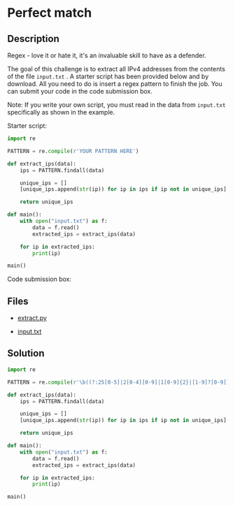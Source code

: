 # Perfect match

## Description

Regex - love it or hate it, it's an invaluable skill to have as a defender.

The goal of this challenge is to extract all IPv4 addresses from the contents of the file `input.txt` . A starter script has been provided below and by download. All you need to do is insert a regex pattern to finish the job. You can submit your code in the code submission box.

Note: If you write your own script, you must read in the data from `input.txt` specifically as shown in the example.

Starter script:

```python
import re

PATTERN = re.compile(r'YOUR PATTERN HERE')

def extract_ips(data):
    ips = PATTERN.findall(data)

    unique_ips = []
    [unique_ips.append(str(ip)) for ip in ips if ip not in unique_ips]

    return unique_ips

def main():
    with open("input.txt") as f:
        data = f.read()
        extracted_ips = extract_ips(data)

    for ip in extracted_ips:
        print(ip)

main()
```

Code submission box:

## Files

* [extract.py](files/extract.py)

* [input.txt](files/input.txt)



## Solution

``` python
import re

PATTERN = re.compile(r'\b((?:25[0-5]|2[0-4][0-9]|1[0-9]{2}|[1-9]?[0-9])\.(?:25[0-5]|2[0-4][0-9]|1[0-9]{2}|[1-9]?[0-9])\.(?:25[0-5]|2[0-4][0-9]|1[0-9]{2}|[1-9]?[0-9])\.(?:25[0-5]|2[0-4][0-9]|1[0-9]{2}|[1-9]?[0-9]))\b')

def extract_ips(data):
    ips = PATTERN.findall(data)

    unique_ips = []
    [unique_ips.append(str(ip)) for ip in ips if ip not in unique_ips]

    return unique_ips

def main():
    with open("input.txt") as f:
        data = f.read()
        extracted_ips = extract_ips(data)

    for ip in extracted_ips:
        print(ip)

main()
```


